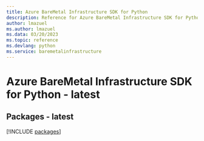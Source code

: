 ```yaml
---
title: Azure BareMetal Infrastructure SDK for Python
description: Reference for Azure BareMetal Infrastructure SDK for Python
author: lmazuel
ms.author: lmazuel
ms.data: 03/20/2023
ms.topic: reference
ms.devlang: python
ms.service: baremetalinfrastructure
---
```

# Azure BareMetal Infrastructure SDK for Python - latest
## Packages - latest
[!INCLUDE [packages](baremetal-infrastructure-index.md)]